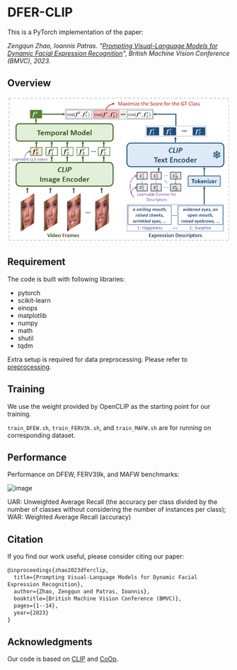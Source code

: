 # DFER-CLIP

This is a PyTorch implementation of the paper:

*Zengqun Zhao, Ioannis Patras. "[Prompting Visual-Language Models for Dynamic Facial Expression Recognition]()", British Machine Vision Conference (BMVC), 2023.*

## Overview

![EmotionCLIP](./img/overview.png)

## Requirement
The code is built with following libraries:
- pytorch
- scikit-learn
- einops
- matplotlib
- numpy
- math
- shutil
- tqdm

Extra setup is required for data preprocessing. Please refer to [preprocessing](./annotation/script.py).

## Training
We use the weight provided by OpenCLIP as the starting point for our training.

``` train_DFEW.sh ```, ``` train_FERV3k.sh ```, and ``` train_MAFW.sh ``` are for running on corresponding dataset. 

## Performance
Performance on DFEW, FERV39k, and MAFW benchmarks:

![image](./img/performance.png)

UAR: Unweighted Average Recall (the accuracy per class divided by the number of classes without considering the number of
instances per class); WAR: Weighted Average Recall (accuracy)

## Citation
If you find our work useful, please consider citing our paper:
```
@inproceedings{zhao2023dferclip,
  title={Prompting Visual-Language Models for Dynamic Facial Expression Recognition},
  author={Zhao, Zengqun and Patras, Ioannis},
  booktitle={British Machine Vision Conference (BMVC)},
  pages={1--14},
  year={2023}
}
```

## Acknowledgments
Our code is based on [CLIP](https://github.com/openai/CLIP) and [CoOp](https://github.com/KaiyangZhou/CoOp).
